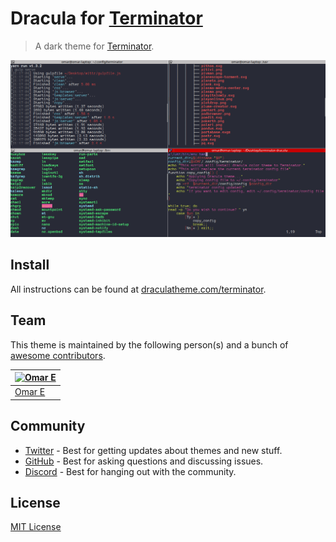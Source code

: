 # Dracula for [Terminator](https://terminator-gtk3.readthedocs.io/en/latest/)

> A dark theme for [Terminator](https://terminator-gtk3.readthedocs.io/en/latest/).

![Screenshot](./screenshot.png)

## Install

All instructions can be found at [draculatheme.com/terminator](https://draculatheme.com/terminator).

## Team

This theme is maintained by the following person(s) and a bunch of [awesome contributors](https://github.com/dracula/terminator/graphs/contributors).

| [![Omar E](https://github.com/OmarElebiary.png?size=100)](https://github.com/OmarElebiary) |
| ------------------------------------------------------------------------------------------ |
| [Omar E](https://github.com/OmarElebiary)                                                  |

## Community

- [Twitter](https://twitter.com/draculatheme) - Best for getting updates about themes and new stuff.
- [GitHub](https://github.com/dracula/dracula-theme/discussions) - Best for asking questions and discussing issues.
- [Discord](https://draculatheme.com/discord-invite) - Best for hanging out with the community.

## License

[MIT License](./LICENSE)

